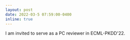 ```yaml
---
layout: post
date: 2022-03-5 07:59:00-0400
inline: true
---
```


I am invited to serve as a PC reviewer in ECML-PKDD'22.

<!-- A simple inline announcement with Markdown emoji! :sparkles: :smile: -->
